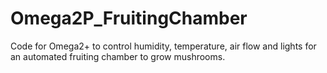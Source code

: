 # Omega2P_FruitingChamber
Code for Omega2+ to control humidity, temperature, air flow and lights for an automated fruiting chamber to grow mushrooms.

